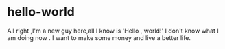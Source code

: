 # hello-world
All right ,I'm a new guy here,all I know is 'Hello , world!'
I don't know what I am doing now .
I want to make some money and live a better life.
